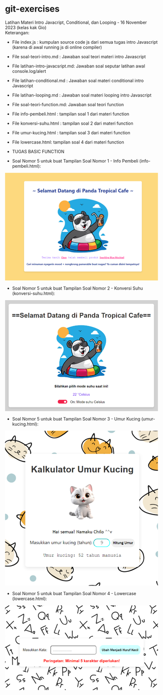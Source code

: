 # git-exercises

Latihan Materi Intro Javacript, Conditional, dan Looping - 16 November 2023 (kelas kak Gio)  
Keterangan:  

- File index.js : kumpulan source code js dari semua tugas intro Javascript (karena di awal running js di online compiler)  
- File soal-teori-intro.md : Jawaban soal teori materi intro Javascript  
- File latihan-intro-javacsript.md: Jawaban soal seputar latihan awal console.log/alert  
- File latihan-conditional.md : Jawaban soal materi conditional intro Javascript  
- File latihan-looping.md : Jawaban soal materi looping intro Javascript  
- File soal-teori-function.md: Jawaban soal teori function  
- File info-pembeli.html : tampilan soal 1 dari materi function
- File konversi-suhu.html : tampilan soal 2 dari materi function
- File umur-kucing.html : tampilan soal 3 dari materi function
- File lowercase.html: tampilan soal 4 dari materi function

- TUGAS BASIC FUNCTION  

- Soal Nomor 5 untuk buat Tampilan Soal Nomor 1 - Info Pembeli (info-pembeli.html):  

![Alt text](gambar1.png)

- Soal Nomor 5 untuk buat Tampilan Soal Nomor 2 - Konversi Suhu (konversi-suhu.html):

![Alt text](gambar2.png)

- Soal Nomor 5 untuk buat Tampilan Soal Nomor 3 - Umur Kucing (umur-kucing.html):  

![Alt text](gambar3.png)

- Soal Nomor 5 untuk buat Tampilan Soal Nomor 4 - Lowercase (lowercase.html):  

![Alt text](gambar4.png)